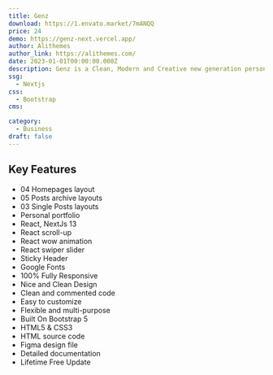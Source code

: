 ```yaml
---
title: Genz
download: https://1.envato.market/7mANQQ
price: 24
demo: https://genz-next.vercel.app/
author: Alithemes
author_link: https://alithemes.com/
date: 2023-01-01T00:00:00.000Z
description: Genz is a Clean, Modern and Creative new generation personal blog React NextJS template. This template dedicated to Technology, Lifestyle, Fashion, Beauty and Travel.
ssg:
  - Nextjs
css:
  - Bootstrap
cms:

category:
  - Business
draft: false
---
```


## Key Features

- 04 Homepages layout
- 05 Posts archive layouts
- 03 Single Posts layouts
- Personal portfolio
- React, NextJs 13
- React scroll-up
- React wow animation
- React swiper slider
- Sticky Header
- Google Fonts
- 100% Fully Responsive
- Nice and Clean Design
- Clean and commented code
- Easy to customize
- Flexible and multi-purpose
- Built On Bootstrap 5
- HTML5 & CSS3
- HTML source code
- Figma design file
- Detailed documentation
- Lifetime Free Update
